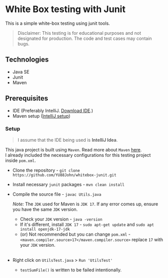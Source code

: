 # White Box testing with Junit 
This is a simple white-box testing using junit tools. <br>

> Disclaimer: This testing is for educational purposes and not designated for production. The code and test cases may contain bugs.

## Technologies 
- Java SE
- Junit
- Maven 

## Prerequisites 
- IDE (Preferably IntelliJ. <a href="https://www.jetbrains.com/idea/download/download-thanks.html?platform=windows&code=IIC">Download IDE</a>.)
- Maven setup (<a href="https://www.jetbrains.com/help/idea/maven-support.html">IntelliJ setup</a>)

### Setup 

> I assume that the IDE being used is **IntelliJ Idea**. <br>

This java project is built using `Maven`. Read more about `Maven` <a href="https://maven.apache.org/what-is-maven.html">here</a>. <br> 
I already included the necessary configurations for this testing project inside `pom.xml`.
 - Clone the repository - `git clone https://github.com/YU88John/whitebox-junit.git`
 - Install necessary `junit` packages - `mvn clean install` <br>
 - Compile the source file - `javac Utils.java`

    *Note:* The `JDK` used for Maven is `JDK 17`. If any error comes up, ensure you have the same `JDK` version.
   - Check your `JDK` version - `java -version`
   - If it's different, install `JDK 17` - `sudo apt-get update` and `sudo apt install openjdk-17-jdk`
   - (or) Not recommended but you can change `pom.xml` - `<maven.compiler.source>17</maven.compiler.source>` replace `17` with your `JDK` version. 
<br> <br>
 - Right click on `UtilsTest.java` > `Run 'UtilsTest'`
   - `testSumFile()` is written to be failed intentionally.

